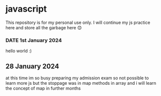 # javascript

This repository is for my personal use only. I will continue my js practice here and store all the garbage here 😊

### DATE 1st January 2024

hello world :)

## 28 January 2024 
at this time im so busy preparing my admission exam so not possible to learn more js but the stoppage was in map methods in array and i will learn the concept of map in further months